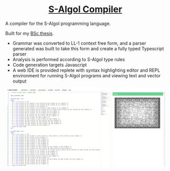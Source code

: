 <h1 align="center"><a href="https://cmcarey.github.io/S-Algol/">S-Algol Compiler</a></h1>

A compiler for the S-Algol programming language.

Built for my [BSc thesis](./report.pdf).

- Grammar was converted to LL-1 context free form, and a parser generated was built to take this form and create a fully typed Typescript parser
- Analysis is performed according to S-Algol type rules
- Code generation targets Javascript
- A web IDE is provided replete with syntax highlighting editor and REPL environment for running S-Algol programs and viewing text and vector output

<a href="https://cmcarey.github.io/S-Algol/"><img src="./assets/screenshot.png" /></a>
